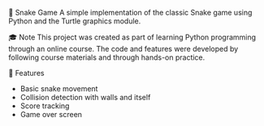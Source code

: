 🐍 Snake Game
A simple implementation of the classic Snake game using Python and the Turtle graphics module.

🎓 Note
This project was created as part of learning Python programming through an online course. The code and features were developed by following course materials and through hands-on practice.


🚀 Features
* Basic snake movement
* Collision detection with walls and itself
* Score tracking
* Game over screen


